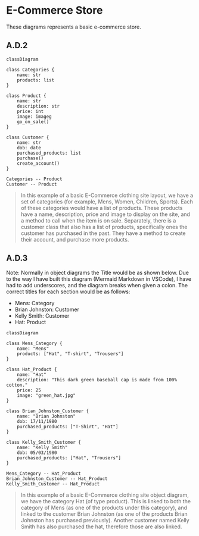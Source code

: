 # E-Commerce Store
These diagrams represents a basic e-commerce store.

## A.D.2

```mermaid
classDiagram

class Categories {
    name: str
    products: list
}

class Product {
    name: str
    description: str
    price: int
    image: imageg
    go_on_sale()
}

class Customer {
    name: str
    dob: date
    purchased_products: list
    purchase()
    create_account()
}

Categories -- Product
Customer -- Product
```

> In this example of a basic E-Commerce clothing site layout, we have a set of categories (for example, Mens, Women, Children, Sports). Each of these categories would have a list of products. These products have a name, description, price and image to display on the site, and a method to call when the item is on sale. Separately, there is a customer class that also has a list of products, specifically ones the customer has purchased in the past. They have a method to create their account, and purchase more products.


## A.D.3

Note: Normally in object diagrams the Title would be as shown below. Due to the way I have built this diagram (Mermaid Markdown in VSCode), I have had to add underscores, and the diagram breaks when given a colon. The correct titles for each section would be as follows:
* Mens: Category
* Brian Johnston: Customer
* Kelly Smith: Customer
* Hat: Product

```mermaid
classDiagram

class Mens_Category {
    name: "Mens"
    products: ["Hat", "T-shirt", "Trousers"]
}

class Hat_Product {
    name: "Hat"
    description: "This dark green baseball cap is made from 100% cotton."
    price: 25
    image: "green_hat.jpg"
}

class Brian_Johnston_Customer {
    name: "Brian Johnston"
    dob: 17/11/1980
    purchased_products: ["T-Shirt", "Hat"]
}

class Kelly_Smith_Customer {
    name: "Kelly Smith"
    dob: 05/03/1980
    purchased_products: ["Hat", "Trousers"]
}

Mens_Category -- Hat_Product
Brian_Johnston_Customer -- Hat_Product
Kelly_Smith_Customer -- Hat_Product
```

> In this example of a basic E-Commerce clothing site object diagram, we have the category Hat (of type product). This is linked to both the category of Mens (as one of the products under this category), and linked to the customer Brian Johnston (as one of the products Brian Johnston has purchased previously). Another customer named Kelly Smith has also purchased the hat, therefore those are also linked.